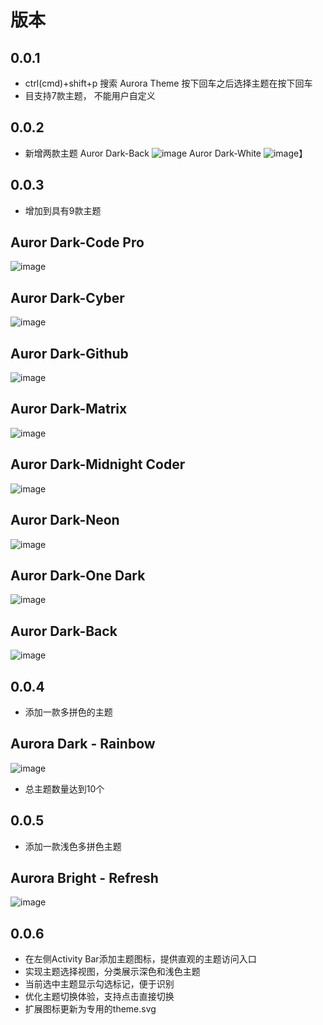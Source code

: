 # 版本

## 0.0.1 
- ctrl(cmd)+shift+p 搜索  Aurora Theme 按下回车之后选择主题在按下回车
- 目支持7款主题， 不能用户自定义


## 0.0.2 
- 新增两款主题
Auror Dark-Back
![image](images/Auror%20Dark-Back.jpg)
Auror Dark-White
![image](images/Auror%20Dark-White.jpg)】


## 0.0.3 
- 增加到具有9款主题
## Auror Dark-Code Pro
![image](images/Auror%20Dark-Code%20Pro.jpg)

## Auror Dark-Cyber
![image](images/Auror%20Dark-Cyber.jpg)

## Auror Dark-Github
![image](images/Auror%20Dark-Github.jpg)

## Auror Dark-Matrix
![image](images/Auror%20Dark-Matrix.jpg)

## Auror Dark-Midnight Coder
![image](images/Auror%20Dark-Midnight%20Coder.jpg)

## Auror Dark-Neon
![image](images/Auror%20Dark-Neon.jpg)

## Auror Dark-One Dark
![image](images/Auror%20Dark-One%20Dark.jpg)

## Auror Dark-Back
![image](images/Auror%20Dark-Back.jpg)

## 0.0.4 
- 添加一款多拼色的主题
## Aurora Dark - Rainbow
![image](images/Aurora%20Dark-Rainbow.jpg)
- 总主题数量达到10个

## 0.0.5
- 添加一款浅色多拼色主题
## Aurora Bright - Refresh
![image](images/Aurora%20Bright-Refresh.jpg)

## 0.0.6
- 在左侧Activity Bar添加主题图标，提供直观的主题访问入口
- 实现主题选择视图，分类展示深色和浅色主题
- 当前选中主题显示勾选标记，便于识别
- 优化主题切换体验，支持点击直接切换
- 扩展图标更新为专用的theme.svg